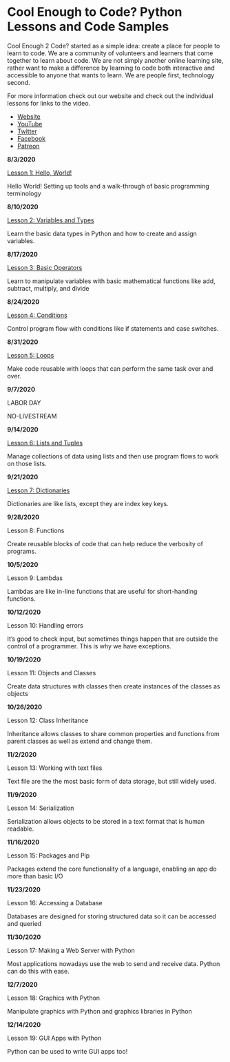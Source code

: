 # Cool Enough to Code? Python Lessons and Code Samples

Cool Enough 2 Code? started as a simple idea: create a place for people to learn to code. We are a community of volunteers and learners that come together to learn about code. We are not simply another online learning site, rather want to make a difference by learning to code both interactive and accessible to anyone that wants to learn. We are people first, technology second. 

For more information check out our website and check out the individual lessons for links to the video.

* [Website](https://www.coolenough2code.com/)
* [YouTube](https://www.youtube.com/channel/UCtMiY6QqNa6BBYlW4kVvUBg)
* [Twitter](https://twitter.com/coolenough2code)
* [Facebook](https://www.facebook.com/Cool-Enough-2-Code-109770364160317)
* [Patreon](https://www.patreon.com/coolenough2code)

**8/3/2020**

[Lesson 1: Hello, World!](https://www.youtube.com/watch?v=WqC6eiOhdTc)

Hello World! Setting up tools and a walk-through of basic programming terminology

**8/10/2020**

[Lesson 2: Variables and Types](https://www.youtube.com/watch?v=YiICnddENso)

Learn the basic data types in Python and how to create and assign variables.

**8/17/2020**

[Lesson 3: Basic Operators](https://youtu.be/imvgER86ix0)

Learn to manipulate variables with basic mathematical functions like add, subtract, multiply, and divide

**8/24/2020**

[Lesson 4: Conditions](https://youtu.be/MaBe3WjKutw)

Control program flow with conditions like if statements and case switches.

**8/31/2020**

[Lesson 5: Loops](https://youtu.be/KYUZqN4q0-Q)

Make code reusable with loops that can perform the same task over and over.

**9/7/2020**

LABOR DAY

NO-LIVESTREAM

**9/14/2020**

[Lesson 6: Lists and Tuples](https://youtu.be/BYWTclc_0HQ)

Manage collections of data using lists and then use program flows to work on those lists.

**9/21/2020**

[Lesson 7: Dictionaries](https://youtu.be/RB4yNLfoHL8)

Dictionaries are like lists, except they are index key keys.

**9/28/2020**

Lesson 8: Functions

Create reusable blocks of code that can help reduce the verbosity of programs.

**10/5/2020**

Lesson 9: Lambdas

Lambdas are like in-line functions that are useful for short-handing functions.

**10/12/2020**

Lesson 10: Handling errors

It’s good to check input, but sometimes things happen that are outside the control of a programmer. This is why we have exceptions.

**10/19/2020**

Lesson 11: Objects and Classes

Create data structures with classes then create instances of the classes as objects

**10/26/2020**

Lesson 12: Class Inheritance

Inheritance allows classes to share common properties and functions from parent classes as well as extend and change them.

**11/2/2020**

Lesson 13: Working with text files

Text file are the the most basic form of data storage, but still widely used.

**11/9/2020**

Lesson 14: Serialization

Serialization allows objects to be stored in a text format that is human readable.

**11/16/2020**

Lesson 15: Packages and Pip

Packages extend the core functionality of a language, enabling an app do more than basic I/O

**11/23/2020**

Lesson 16: Accessing a Database

Databases are designed for storing structured data so it can be accessed and queried

**11/30/2020**

Lesson 17: Making a Web Server with Python

Most applications nowadays use the web to send and receive data. Python can do this with ease.

**12/7/2020**

Lesson 18: Graphics with Python

Manipulate graphics with Python and graphics libraries in Python

**12/14/2020**

Lesson 19: GUI Apps with Python

Python can be used to write GUI apps too!